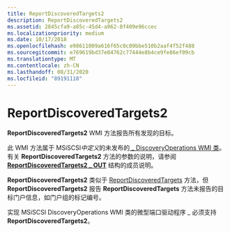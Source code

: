 ```yaml
---
title: ReportDiscoveredTargets2
description: ReportDiscoveredTargets2
ms.assetid: 2845cfa9-a85c-45d4-a962-8f409e96ccec
ms.localizationpriority: medium
ms.date: 10/17/2018
ms.openlocfilehash: e98611009a616f65c0c89bbe510b2aaf4f52f488
ms.sourcegitcommit: e769619bd37e04762c77444e8b4ce9fe86ef09cb
ms.translationtype: MT
ms.contentlocale: zh-CN
ms.lasthandoff: 08/31/2020
ms.locfileid: "89191118"
---
```

# <a name="reportdiscoveredtargets2"></a>ReportDiscoveredTargets2


**ReportDiscoveredTargets2** WMI 方法报告所有发现的目标。

此 WMI 方法属于 MSiSCSI*中定义*的未发布的[ \_ DiscoveryOperations WMI 类](msiscsi-discoveryoperations-wmi-class.md)。 有关 **ReportDiscoveredTargets2** 方法的参数的说明，请参阅 [**ReportDiscoveredTargets2 \_ OUT**](/windows-hardware/drivers/ddi/iscsifnd/ns-iscsifnd-_reportdiscoveredtargets2_out) 结构的成员说明。

**ReportDiscoveredTargets2** 类似于 [ReportDiscoveredTargets](reportdiscoveredtargets.md) 方法，但 **ReportDiscoveredTargets2** 报告 **ReportDiscoveredTargets** 方法未报告的目标门户信息，如门户组的标记编号。

实现 MSiSCSI DiscoveryOperations WMI 类的微型端口驱动程序 \_ 必须支持 **ReportDiscoveredTargets2**。

 

